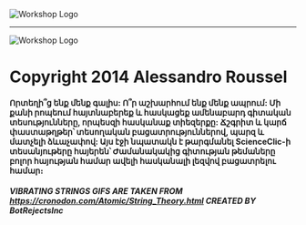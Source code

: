 ![Workshop Logo](https://i.imgur.com/bzoicCM.png)

<hr>

![Workshop Logo](https://i.imgur.com/4E3wrtt.png)

# Copyright 2014 Alessandro Roussel

#### Որտեղի՞ց ենք մենք գալիս: Ո՞ր աշխարհում ենք մենք ապրում: Մի քանի րոպեում հայտնաբերեք և հասկացեք ամենաբարդ գիտական տեսությունները, որպեսզի հասկանաք տիեզերքը: Ճշգրիտ և կարճ փաստաթղթեր՝ տեսողական բացատրություններով, պարզ և մատչելի ձևաչափով: Այս էջի նպատակն է թարգմանել ScienceClic-ի տեսանյութերը հայերեն՝ Ժամանակակից գիտության թեմաները բոլոր հայության համար ավելի հասկանալի լեզվով բացատրելու համար։

##### VIBRATING STRINGS GIFS ARE TAKEN FROM https://cronodon.com/Atomic/String_Theory.html CREATED BY BotRejectsInc
